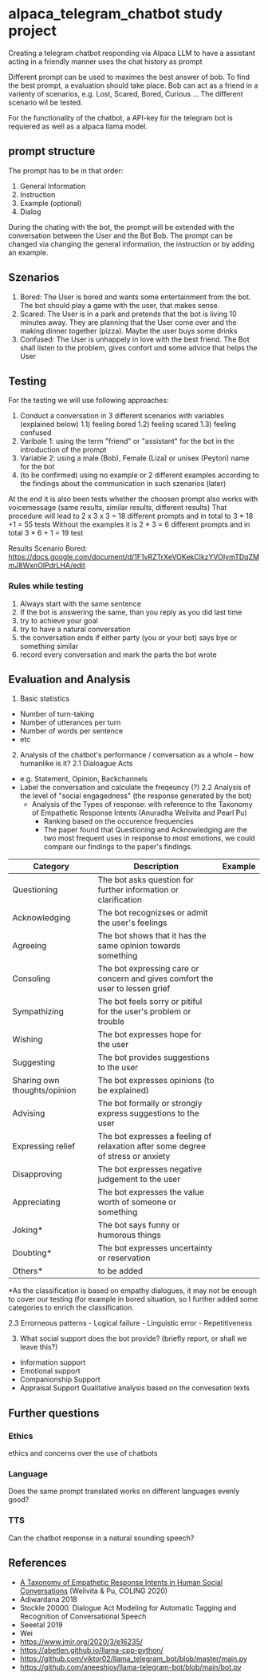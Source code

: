 # alpaca_telegram_chatbot study project
Creating a telegram chatbot responding via Alpaca LLM to have a assistant acting in a friendly manner
uses the chat history as prompt

Different prompt can be used to maximes the best answer of bob. To find the best prompt, a evaluation should take place. 
Bob can act as a friend in a varienty of scenarios, e.g. Lost, Scared, Bored, Curious ...
The different scenario wil be tested. 

For the functionality of the chatbot, a API-key for the telegram bot is requiered as well as a alpaca llama model.

## prompt structure
The prompt has to be in that order:
1) General Information
2) Instruction
3) Example (optional)
4) Dialog

During the chating with the bot, the prompt will be extended with the conversation between the User and the Bot Bob. The prompt can be changed via changing the general information, the instruction or by adding an example.

## Szenarios
1) Bored: The User is bored and wants some entertainment from the bot. The bot should play a game with the user, that makes sense.
2) Scared: The User is in a park and pretends that the bot is living 10 minutes away. They are planning that the User come over and the making dinner together (pizza). Maybe the user buys some drinks
3) Confused: The User is unhappely in love with the best friend. The Bot shall listen to the problem, gives confort und some advice that helps the User

## Testing
For the testing we will use following approaches:
1) Conduct a conversation in 3 different scenarios with variables (explained below)
   1.1) feeling bored
   1.2) feeling scared 
   1.3) feeling confused 
3) Varibale 1: using the term "friend" or "assistant" for the bot in the introduction of the prompt
4) Variable 2: using a male (Bob), Female (Liza) or unisex (Peyton) name for the bot
5) (to be confirmed) using no example or 2 different examples according to the findings about the communication in such szenarios (later)

At the end it is also been tests whether the choosen prompt also works with voicemessage (same results, similar results, different results)
That procedure will lead to 2 x 3 x 3 = 18  different prompts and in total to 3 * 18 +1 = 55 tests
Without the examples it is 2 * 3 = 6 different prompts and in total 3 * 6 + 1 = 19 test 

Results Scenario Bored:
https://docs.google.com/document/d/1F1vRZTrXeVOKekClkzYVOIymTDqZMmJ8WxnOIPdrLHA/edit

### Rules while testing
1) Always start with the same sentence
2) If the bot is answering the same, than you reply as you did last time
3) try to achieve your goal
4) try to have a natural conversation
5) the conversation ends if either party (you or your bot) says bye or something similar
6) record every conversation and mark the parts the bot wrote
## Evaluation and Analysis
1. Basic statistics
  - Number of turn-taking
  - Number of utterances per turn
  - Number of words per sentence
  - etc
2. Analysis of the chatbot's performance / conversation as a whole - how humanlike is it?
  2.1 Dialoague Acts 
  - e.g. Statement, Opinion, Backchannels
  - Label the conversation and calculate the freqeuncy (?)
  2.2 Analysis of the level of "social engagedness" (the response generated by the bot)
     - Analysis of the Types of response: with reference to the Taxonomy of Empathetic Response Intents (Anuradha Welivita and Pearl Pu)
          - Ranking based on the occurence frequencies
          - The paper found that Questioning and Acknowledging are the two most frequent uses in response to most emotions, we could compare our findings to the paper's findings.
   
| Category | Description | Example
| --- | --- | --- |
| Questioning | The bot asks question for further information or clarification |
| Acknowledging | The bot recognizses or admit the user's feelings |
| Agreeing | The bot shows that it has the same opinion towards something |
| Consoling | The bot expressing care or concern and gives comfort the user to lessen grief |
| Sympathizing | The bot feels sorry or pitiful for the user's problem or trouble |
| Wishing | The bot expresses hope for the user |
| Suggesting | The bot provides suggestions to the user |
| Sharing own thoughts/opinion | The bot expresses opinions (to be explained) |
| Advising | The bot formally or strongly express suggestions to the user |
| Expressing relief | The bot expresses a feeling of relaxation after some degree of stress or anxiety  |
| Disapproving | The bot expresses negative judgement to the user |
| Appreciating | The bot expresses the value worth of someone or something  |
| Joking* | The bot says funny or humorous things 
| Doubting* | The bot expresses uncertainty or reservation
| Others* | to be added

*As the classification is based on empathy dialogues, it may not be enough to cover our testing (for example in bored situation, so I further added some categories to enrich the classification.

  2.3 Errorneous patterns
      - Logical failure
      - Linguistic error
      - Repetitiveness

3. What social support does the bot provide? (briefly report, or shall we leave this?)
  - Information support
  - Emotional support
  - Companionship Support
  - Appraisal Support
Qualitative analysis based on the convesation texts

## Further questions
### Ethics
ethics and concerns over the use of chatbots
### Language
Does the same prompt translated works on different languages evenly good?
### TTS
Can the chatbot response in a natural sounding speech?

## References
- [A Taxonomy of Empathetic Response Intents in Human Social Conversations](https://aclanthology.org/2020.coling-main.429) (Welivita & Pu, COLING 2020)
- Adiwardana 2018
- Stockle 20000. Dialogue Act Modeling for Automatic Tagging and Recognition of Conversational Speech
- Seeetal 2019
- Wei
- https://www.jmir.org/2020/3/e16235/
- https://abetlen.github.io/llama-cpp-python/
- https://github.com/viktor02/llama_telegram_bot/blob/master/main.py
- https://github.com/aneeshjoy/llama-telegram-bot/blob/main/bot.py




